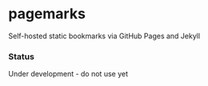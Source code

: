 # pagemarks
Self-hosted static bookmarks via GitHub Pages and Jekyll

### Status
Under development - do not use yet
